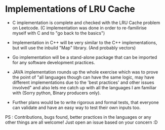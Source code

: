 # Implementations of LRU Cache

* C implementation is complete and checked with the LRU Cache problem on Leetcode. 
(C implementation was done in order to re-familirise myself with C and to "go back to the basics")

* Implementation in C++ will be very similar to the C++ implementations, but will use the inbuild "Map" 
library. (And probably vectors)

* Go implementation will be a stand-alone package that can be imported for any software development practices.

* JAVA implementation rounds up the whole exercise which was to prove the point of "all languages though can have the same logic, may have different implementations due to the 'best practices' and other issues involved" and also lets me catch up with all the languages I am familiar with (Sorry python, Binary producers only).

* Further plans would be to write rigorous and formal tests, that everyone can validate and have an easy way to test their own inputs too.

PS : Contributions, bugs found, better practices in the languages or any other things are all welcome! Just open an issue based on your concern :D